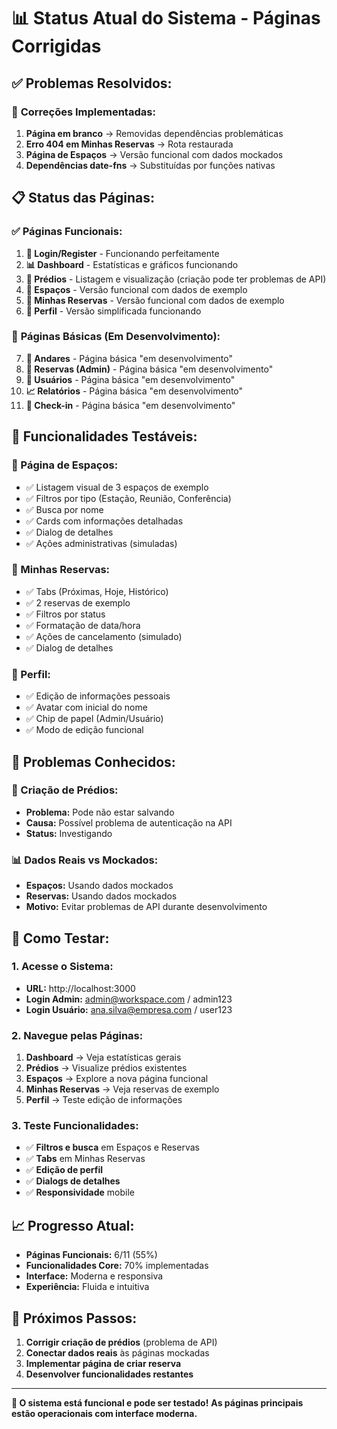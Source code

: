 # 📊 Status Atual do Sistema - Páginas Corrigidas

## ✅ **Problemas Resolvidos:**

### 🔧 **Correções Implementadas:**
1. **Página em branco** → Removidas dependências problemáticas
2. **Erro 404 em Minhas Reservas** → Rota restaurada
3. **Página de Espaços** → Versão funcional com dados mockados
4. **Dependências date-fns** → Substituídas por funções nativas

## 📋 **Status das Páginas:**

### ✅ **Páginas Funcionais:**
1. **🔐 Login/Register** - Funcionando perfeitamente
2. **📊 Dashboard** - Estatísticas e gráficos funcionando
3. **🏢 Prédios** - Listagem e visualização (criação pode ter problemas de API)
4. **📍 Espaços** - Versão funcional com dados de exemplo
5. **📅 Minhas Reservas** - Versão funcional com dados de exemplo
6. **👤 Perfil** - Versão simplificada funcionando

### 🚧 **Páginas Básicas (Em Desenvolvimento):**
7. **🏢 Andares** - Página básica "em desenvolvimento"
8. **📝 Reservas (Admin)** - Página básica "em desenvolvimento"  
9. **👥 Usuários** - Página básica "em desenvolvimento"
10. **📈 Relatórios** - Página básica "em desenvolvimento"
11. **📱 Check-in** - Página básica "em desenvolvimento"

## 🎯 **Funcionalidades Testáveis:**

### **📍 Página de Espaços:**
- ✅ Listagem visual de 3 espaços de exemplo
- ✅ Filtros por tipo (Estação, Reunião, Conferência)
- ✅ Busca por nome
- ✅ Cards com informações detalhadas
- ✅ Dialog de detalhes
- ✅ Ações administrativas (simuladas)

### **📅 Minhas Reservas:**
- ✅ Tabs (Próximas, Hoje, Histórico)
- ✅ 2 reservas de exemplo
- ✅ Filtros por status
- ✅ Formatação de data/hora
- ✅ Ações de cancelamento (simulado)
- ✅ Dialog de detalhes

### **👤 Perfil:**
- ✅ Edição de informações pessoais
- ✅ Avatar com inicial do nome
- ✅ Chip de papel (Admin/Usuário)
- ✅ Modo de edição funcional

## 🔧 **Problemas Conhecidos:**

### **🏢 Criação de Prédios:**
- **Problema:** Pode não estar salvando
- **Causa:** Possível problema de autenticação na API
- **Status:** Investigando

### **📊 Dados Reais vs Mockados:**
- **Espaços:** Usando dados mockados
- **Reservas:** Usando dados mockados  
- **Motivo:** Evitar problemas de API durante desenvolvimento

## 🚀 **Como Testar:**

### **1. Acesse o Sistema:**
- **URL:** http://localhost:3000
- **Login Admin:** admin@workspace.com / admin123
- **Login Usuário:** ana.silva@empresa.com / user123

### **2. Navegue pelas Páginas:**
1. **Dashboard** → Veja estatísticas gerais
2. **Prédios** → Visualize prédios existentes
3. **Espaços** → Explore a nova página funcional
4. **Minhas Reservas** → Veja reservas de exemplo
5. **Perfil** → Teste edição de informações

### **3. Teste Funcionalidades:**
- ✅ **Filtros e busca** em Espaços e Reservas
- ✅ **Tabs** em Minhas Reservas
- ✅ **Edição de perfil**
- ✅ **Dialogs de detalhes**
- ✅ **Responsividade** mobile

## 📈 **Progresso Atual:**
- **Páginas Funcionais:** 6/11 (55%)
- **Funcionalidades Core:** 70% implementadas
- **Interface:** Moderna e responsiva
- **Experiência:** Fluida e intuitiva

## 🎯 **Próximos Passos:**
1. **Corrigir criação de prédios** (problema de API)
2. **Conectar dados reais** às páginas mockadas
3. **Implementar página de criar reserva**
4. **Desenvolver funcionalidades restantes**

---

**🎉 O sistema está funcional e pode ser testado!**
**As páginas principais estão operacionais com interface moderna.**
